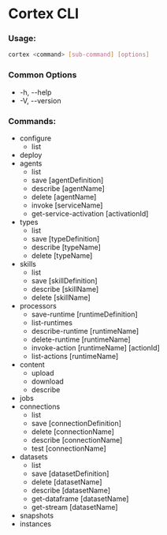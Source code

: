 # Cortex CLI

### Usage:

```bash
cortex <command> [sub-command] [options]
```
### Common Options

- -h, --help
- -V, --version

### Commands:

- configure
    - list
- deploy
- agents
    - list
    - save [agentDefinition]
    - describe [agentName]
    - delete [agentName]
    - invoke [serviceName]
    - get-service-activation [activationId]
- types
    - list
    - save [typeDefinition]
    - describe [typeName]
    - delete [typeName]
- skills
    - list
    - save [skillDefinition]
    - describe [skillName]
    - delete [skillName]
- processors
    - save-runtime [runtimeDefinition]
    - list-runtimes
    - describe-runtime [runtimeName]
    - delete-runtime [runtimeName]
    - invoke-action [runtimeName] [actionId]
    - list-actions [runtimeName]
- content
    - upload
    - download
    - describe
- jobs
- connections
    - list
    - save [connectionDefinition]
    - delete [connectionName]
    - describe [connectionName]
    - test [connectionName]
- datasets
    - list
    - save [datasetDefinition]
    - delete [datasetName]
    - describe [datasetName]
    - get-dataframe [datasetName]
    - get-stream [datasetName]
- snapshots
- instances